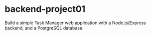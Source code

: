 # backend-project01
Build a simple Task Manager web application with a Node.js/Express backend, and a PostgreSQL database.
